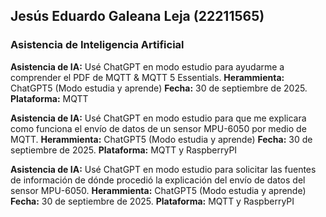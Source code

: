 ## Jesús Eduardo Galeana Leja (22211565)

### Asistencia de Inteligencia Artificial

**Asistencia de IA:** Usé ChatGPT en modo estudio para ayudarme a comprender el PDF de MQTT & MQTT 5 Essentials.
**Herammienta:** ChatGPT5 (Modo estudia y aprende)
**Fecha:** 30 de septiembre de 2025.
**Plataforma:** MQTT

**Asistencia de IA:** Usé ChatGPT en modo estudio para que me explicara como funciona el envío de datos de un sensor MPU-6050 por medio de MQTT.
**Herammienta:** ChatGPT5 (Modo estudia y aprende)
**Fecha:** 30 de septiembre de 2025.
**Plataforma:** MQTT y RaspberryPI

**Asistencia de IA:** Usé ChatGPT en modo estudio para solicitar las fuentes de información de dónde procedió la explicación del envío de datos del sensor MPU-6050.
**Herammienta:** ChatGPT5 (Modo estudia y aprende)
**Fecha:** 30 de septiembre de 2025.
**Plataforma:** MQTT y RaspberryPI


